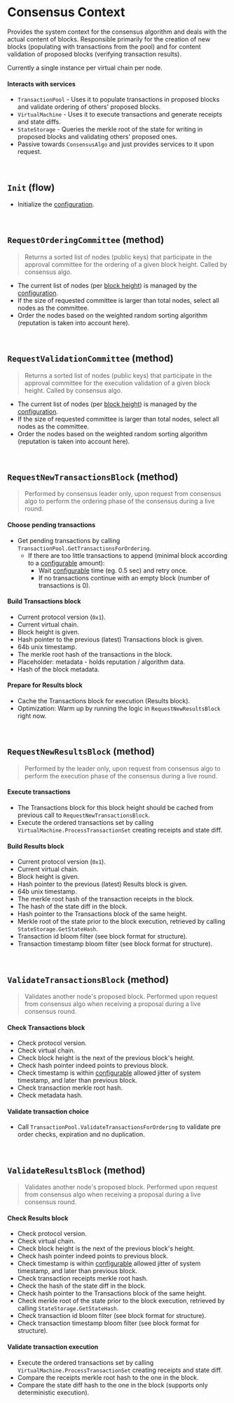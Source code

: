# Consensus Context

Provides the system context for the consensus algorithm and deals with the actual content of blocks. Responsible primarily for the creation of new blocks (populating with transactions from the pool) and for content validation of proposed blocks (verifying transaction results).

Currently a single instance per virtual chain per node.

#### Interacts with services

* `TransactionPool` - Uses it to populate transactions in proposed blocks and validate ordering of others' proposed blocks.
* `VirtualMachine` - Uses it to execute transactions and generate receipts and state diffs.
* `StateStorage` - Queries the merkle root of the state for writing in proposed blocks and validating others' proposed ones.
* Passive towards `ConsensusAlgo` and just provides services to it upon request.

&nbsp;
## `Init` (flow)

* Initialize the [configuration](../config/services.md).

&nbsp;
## `RequestOrderingCommittee` (method)

> Returns a sorted list of nodes (public keys) that participate in the approval committee for the ordering of a given block height. Called by consensus algo.

* The current list of nodes (per [block height](../../terminology.md)) is managed by the [configuration](../config/shared.md).
* If the size of requested committee is larger than total nodes, select all nodes as the committee.
* Order the nodes based on the weighted random sorting algorithm (reputation is taken into account here).

&nbsp;
## `RequestValidationCommittee` (method)

> Returns a sorted list of nodes (public keys) that participate in the approval committee for the execution validation of a given block height. Called by consensus algo.

* The current list of nodes (per [block height](../../terminology.md)) is managed by the [configuration](../config/shared.md).
* If the size of requested committee is larger than total nodes, select all nodes as the committee.
* Order the nodes based on the weighted random sorting algorithm (reputation is taken into account here).

&nbsp;
## `RequestNewTransactionsBlock` (method)

> Performed by consensus leader only, upon request from consensus algo to perform the ordering phase of the consensus during a live round.

#### Choose pending transactions
* Get pending transactions by calling `TransactionPool.GetTransactionsForOrdering`.
  * If there are too little transactions to append (minimal block according to a [configurable](../config/services.md) amount):
    * Wait [configurable](../config/services.md) time (eg. 0.5 sec) and retry once.
    * If no transactions continue with an empty block (number of transactions is 0).

#### Build Transactions block
* Current protocol version (`0x1`).
* Current virtual chain.
* Block height is given.
* Hash pointer to the previous (latest) Transactions block is given.
* 64b unix timestamp.
* The merkle root hash of the transactions in the block.
* Placeholder: metadata - holds reputation / algorithm data.
* Hash of the block metadata.

#### Prepare for Results block
* Cache the Transactions block for execution (Results block).
* Optimization: Warm up by running the logic in `RequestNewResultsBlock` right now.

&nbsp;
## `RequestNewResultsBlock` (method)

> Performed by the leader only, upon request from consensus algo to perform the execution phase of the consensus during a live round.

#### Execute transactions
* The Transactions block for this block height should be cached from previous call to `RequestNewTransactionsBlock`.
* Execute the ordered transactions set by calling `VirtualMachine.ProcessTransactionSet` creating receipts and state diff.

#### Build Results block
* Current protocol version (`0x1`).
* Current virtual chain.
* Block height is given.
* Hash pointer to the previous (latest) Results block is given.
* 64b unix timestamp.
* The merkle root hash of the transaction receipts in the block.
* The hash of the state diff in the block.
* Hash pointer to the Transactions block of the same height.
* Merkle root of the state prior to the block execution, retrieved by calling `StateStorage.GetStateHash`.
* Transaction id bloom filter (see block format for structure).
* Transaction timestamp bloom filter (see block format for structure).

&nbsp;
## `ValidateTransactionsBlock` (method)

> Validates another node's proposed block. Performed upon request from consensus algo when receiving a proposal during a live consensus round.

#### Check Transactions block
* Check protocol version.
* Check virtual chain.
* Check block height is the next of the previous block's height.
* Check hash pointer indeed points to previous block.
* Check timestamp is within [configurable](../config/services.md) allowed jitter of system timestamp, and later than previous block.
* Check transaction merkle root hash.
* Check metadata hash.

#### Validate transaction choice
* Call `TransactionPool.ValidateTransactionsForOrdering` to validate pre order checks, expiration and no duplication.

&nbsp;
## `ValidateResultsBlock` (method)

> Validates another node's proposed block. Performed upon request from consensus algo when receiving a proposal during a live consensus round.

#### Check Results block
* Check protocol version.
* Check virtual chain.
* Check block height is the next of the previous block's height.
* Check hash pointer indeed points to previous block.
* Check timestamp is within [configurable](../config/services.md) allowed jitter of system timestamp, and later than previous block.
* Check transaction receipts merkle root hash.
* Check the hash of the state diff in the block.
* Check hash pointer to the Transactions block of the same height.
* Check merkle root of the state prior to the block execution, retrieved by calling `StateStorage.GetStateHash`.
* Check transaction id bloom filter (see block format for structure).
* Check transaction timestamp bloom filter (see block format for structure).

#### Validate transaction execution
* Execute the ordered transactions set by calling `VirtualMachine.ProcessTransactionSet` creating receipts and state diff.
* Compare the receipts merkle root hash to the one in the block.
* Compare the state diff hash to the one in the block (supports only deterministic execution).


<!--
TODO: oded, add the diagrams again

![alt text][consensus_core_interfaces] <br/><br/>

[consensus_core_interfaces]: consensus_core_interfaces.png "Consensus - Core Interfaces"
-->
